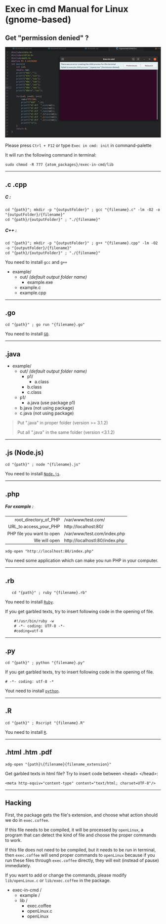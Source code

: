 # Exec in cmd Manual for Linux (gnome-based)
## Get "permission denied" ?
![permission_denied](https://raw.githubusercontent.com/Hadname/exec-in-cmd/master/Screenshot_linux_permission.png)

Please press `Ctrl + F12` or type `Exec in cmd: init` in command-palette

It will run the following command in terminal:

    sudo chmod -R 777 {atom_packages}/exec-in-cmd/lib

---
## .c .cpp
##### C :
    cd "{path}"; mkdir -p "{outputFolder}" ; gcc "{filename}.c" -lm -O2 -o "{outputFolder}/{filename}"
    cd "{path}/{outputFolder}" ; "./{filename}"
##### C++ :
    cd "{path}"; mkdir -p "{outputFolder}" ; g++ "{filename}.cpp" -lm -O2 -o "{outputFolder}/{filename}"
    cd "{path}/{outputFolder}" ; "./{filename}"

You need to install `gcc` and `g++`

* example/
   * out/ _(default output folder name)_
       * example.exe
   * example.c
   * example.cpp

----
## .go
    cd "{path}" ; go run "{filename}.go"

You need to install [`GO`](https://golang.org/doc/install).

----
## .java
* example/
    * out/ _(default output folder name)_
        * p1/
            * a.class
        * b.class
        * c.class
    * p1/
        * a.java    (use package p1)
    * b.java        (not using package)
    * c.java        (not using package)

> Put ".java" in proper folder (version >= 3.1.2)
>
> Put all ".java" in the same folder (version <3.1.2)

----
## .js (Node.js)
    cd "{path}" ; node "{filename}.js"
You need to install [`Node.js`](https://nodejs.org).

----
## .php
 ##### For example :
 |                           |                                     |
 | ----------------------:   |:------------------------------------|
 | root_directory_of_PHP     | /var/www/test.com/                  |
 | URL_to access_your_PHP    | http://localhost:80/                   |
 | PHP file you want to open | /var/www/test.com/index.php         |
 | We will open              | http://localhostl:80/index.php          |

    xdg-open "http://localhost:80/index.php"

You need some application which can make you run PHP in your computer.

----
## .rb
       cd "{path}" ; ruby "{filename}.rb"
You need to install [`Ruby`](https://www.ruby-lang.org/).

If you get garbled texts, try to insert following code in the opening of file.

        #!/usr/bin/ruby -w
        # -*- coding: UTF-8 -*-
        #coding=utf-8

----
## .py
    cd "{path}" ; python "{filename}.py"

If you get garbled texts, try to insert following code in the opening of file.

    # -*- coding: utf-8 -*

Yout need to install [`python`](https://www.python.org/downloads/).

----
## .R
    cd "{path}" ; Rscript "{filename}.R"

You need to install [`R`](https://www.r-project.org/).

----
## .html .htm .pdf
    xdg-open "{path}\{filename}{filename_extension}"

Get garbled texts in html file? Try to insert code between &lt;head&gt; &lt;/head&gt;:

    <meta http-equiv="content-type" content="text/html; charset=UTF-8"/>

----
## Hacking
First, the package gets the file's extension, and choose what action should we do in `exec.coffee`.

If this file needs to be compiled, it will be processed by `openLinux`, a program that can detect the kind of file and choose the proper commands to work.

If this file does not need to be compiled, but it needs to be run in terminal, then `exec.coffee` will send proper commands to `openLinux` because if you run these files through `exec.coffee` directly, they will exit (instead of pause) immediately.

If you want to add or change the commands, please modify `lib/openLinux.c` or `lib/exec.coffee` in the package.

* exec-in-cmd /
    * example /
    * lib /
        * exec.coffee
        * openLinux.c
        * openLinux
